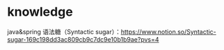 # knowledge
java&amp;spring
  语法糖（Syntactic sugar）：https://www.notion.so/Syntactic-sugar-169c198dd3ac809cb9c7dc9e10b1b9ae?pvs=4
